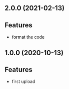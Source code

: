 ## 2.0.0 (2021-02-13)

## Features

- format the code

## 1.0.0 (2020-10-13)

## Features

- first upload
